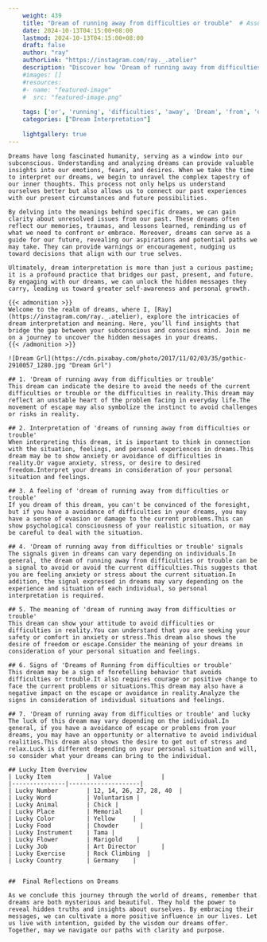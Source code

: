 ```yaml
---
    weight: 439
    title: "Dream of running away from difficulties or trouble"  # Assuming 'title' column exists
    date: 2024-10-13T04:15:00+08:00
    lastmod: 2024-10-13T04:15:00+08:00
    draft: false
    author: "ray"
    authorLink: "https://instagram.com/ray._.atelier"
    description: "Discover how 'Dream of running away from difficulties or trouble' can interpret your future and uncover its significant meanings in your life."
    #images: []
    #resources:
    #- name: "featured-image"
    #  src: "featured-image.png"
    
    tags: ['or', 'running', 'difficulties', 'away', 'Dream', 'from', 'of', 'trouble']
    categories: ["Dream Interpretation"]
    
    lightgallery: true
---
```

    
    Dreams have long fascinated humanity, serving as a window into our subconscious. Understanding and analyzing dreams can provide valuable insights into our emotions, fears, and desires. When we take the time to interpret our dreams, we begin to unravel the complex tapestry of our inner thoughts. This process not only helps us understand ourselves better but also allows us to connect our past experiences with our present circumstances and future possibilities.
    
    By delving into the meanings behind specific dreams, we can gain clarity about unresolved issues from our past. These dreams often reflect our memories, traumas, and lessons learned, reminding us of what we need to confront or embrace. Moreover, dreams can serve as a guide for our future, revealing our aspirations and potential paths we may take. They can provide warnings or encouragement, nudging us toward decisions that align with our true selves.
    
    Ultimately, dream interpretation is more than just a curious pastime; it is a profound practice that bridges our past, present, and future. By engaging with our dreams, we can unlock the hidden messages they carry, leading us toward greater self-awareness and personal growth.
    
    {{< admonition >}}
    Welcome to the realm of dreams, where I, [Ray](https://instagram.com/ray._.atelier), explore the intricacies of dream interpretation and meaning. Here, you’ll find insights that bridge the gap between your subconscious and conscious mind. Join me on a journey to uncover the hidden messages in your dreams.
    {{< /admonition >}}
    
    ![Dream Grl](https://cdn.pixabay.com/photo/2017/11/02/03/35/gothic-2910057_1280.jpg "Dream Grl")
    
    ## 1. 'Dream of running away from difficulties or trouble'
    This dream can indicate the desire to avoid the needs of the current difficulties or trouble or the difficulties in reality.This dream may reflect an unstable heart of the problem facing in everyday life.The movement of escape may also symbolize the instinct to avoid challenges or risks in reality.
    
    ## 2. Interpretation of 'dreams of running away from difficulties or trouble'
    When interpreting this dream, it is important to think in connection with the situation, feelings, and personal experiences in dreams.This dream may be to show anxiety or avoidance of difficulties in reality.Or vague anxiety, stress, or desire to desired freedom.Interpret your dreams in consideration of your personal situation and feelings.
    
    ## 3. A feeling of 'dream of running away from difficulties or trouble'
    If you dream of this dream, you can't be convinced of the foresight, but if you have a avoidance of difficulties in your dreams, you may have a sense of evasion or damage to the current problems.This can show psychological consciousness of your realistic situation, or may be careful to deal with the situation.
    
    ## 4. 'Dream of running away from difficulties or trouble' signals
    The signals given in dreams can vary depending on individuals.In general, the dream of running away from difficulties or trouble can be a signal to avoid or avoid the current difficulties.This suggests that you are feeling anxiety or stress about the current situation.In addition, the signal expressed in dreams may vary depending on the experience and situation of each individual, so personal interpretation is required.
    
    ## 5. The meaning of 'dream of running away from difficulties or trouble'
    This dream can show your attitude to avoid difficulties or difficulties in reality.You can understand that you are seeking your safety or comfort in anxiety or stress.This dream also shows the desire of freedom or escape.Consider the meaning of your dreams in consideration of your personal situation and feelings.
    
    ## 6. Signs of 'Dreams of Running from difficulties or trouble'
    This dream may be a sign of foretelling behavior that avoids difficulties or trouble.It also requires courage or positive change to face the current problems or situations.This dream may also have a negative impact on the escape or avoidance in reality.Analyze the signs in consideration of individual situations and feelings.
    
    ## 7. 'Dream of running away from difficulties or trouble' and lucky
    The luck of this dream may vary depending on the individual.In general, if you have a avoidance of escape or problems from your dreams, you may have an opportunity or alternative to avoid individual realities.This dream also shows the desire to get out of stress and relax.Luck is different depending on your personal situation and will, so consider what your dreams can bring to the individual.
    
    ## Lucky Item Overview
    | Lucky Item          | Value              |
    |---------------|--------------------|
    | Lucky Number        | 12, 14, 26, 27, 28, 40  |
    | Lucky Word          | Voluntarism |
    | Lucky Animal        | Chick |
    | Lucky Place         | Memorial     |
    | Lucky Color         | Yellow     |
    | Lucky Food          | Chowder      |
    | Lucky Instrument    | Tama |
    | Lucky Flower        | Marigold    |
    | Lucky Job           | Art Director       |
    | Lucky Exercise      | Rock Climbing  |
    | Lucky Country       | Germany    |
    
    
    ##  Final Reflections on Dreams
    
    As we conclude this journey through the world of dreams, remember that dreams are both mysterious and beautiful. They hold the power to reveal hidden truths and insights about ourselves. By embracing their messages, we can cultivate a more positive influence in our lives. Let us live with intention, guided by the wisdom our dreams offer. Together, may we navigate our paths with clarity and purpose.
    